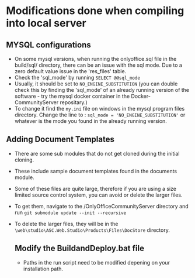 # Modifications done when compiling into local server

## MYSQL configurations

* On some mysql versions, when running the onlyoffice.sql file in the build/sql/ directory, there can be an issue with the sql mode. Due to a zero default value issue in the 'res_files' table.
* Check the 'sql_mode' by running `SELECT @@sql_mode`
* Usually, it should be set to `NO_ENGINE_SUBSTITUTION` (you can double check this by finding the 'sql_mode' of an already running version of the software - try the mysql docker container in the Docker-CommunityServer repositary.)
* To change it find the `my.ini` file on windows in the mysql program files directory. Change the line to : `sql_mode = 'NO_ENGINE_SUBSTITUTION'` or whatever is the mode you found in the already running version.

## Adding Document Templates

* There are some sub modules that do not get cloned during the initial cloning.
* These include sample document templates found in the documents module.
* Some of these files are quite large, therefore if you are using a size limited source control system, you can avoid or delete the larger files.
* To get them, navigate to the /OnlyOfficeCommunityServer directory and run `git submodule update --init --recursive`
* To delete the larger files, they will be in the `\web\studio\ASC.Web.Studio\Products\Files\DocStore` directory.

  ## Modify the BuildandDeploy.bat file

  * Paths in the run script need to be modified depening on your installation path.
